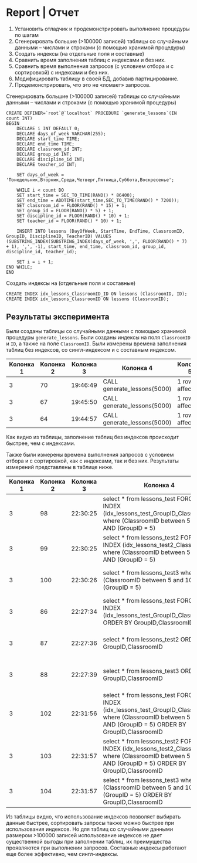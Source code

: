 # Report | Отчет

1. Установить отладчик и продемонстрировать выполнение процедуры по шагам
2. Сгенерировать большие (>100000 записей) таблицы со случайными данными – числами и строками (с помощью хранимой процедуры)
3. Создать индексы (на отдельные поля и составные)
4. Сравнить время заполнения таблиц с индексами и без них.
5. Сравнить время выполнения запросов (с условием отбора и с сортировкой) с индексами и без них.
6. Модифицировать таблицу в своей БД, добавив партицирование.
7. Продемонстрировать, что это не «ломает» запросов.

Сгенерировать большие (>100000 записей) таблицы со случайными данными – числами и строками (с помощью хранимой процедуры)
```Mysql
CREATE DEFINER=`root`@`localhost` PROCEDURE `generate_lessons`(IN count INT)
BEGIN
	DECLARE i INT DEFAULT 0;
	DECLARE days_of_week VARCHAR(255);
	DECLARE start_time TIME;
	DECLARE end_time TIME;
	DECLARE classroom_id INT;
	DECLARE group_id INT;
	DECLARE discipline_id INT;
	DECLARE teacher_id INT;

	SET days_of_week = 'Понедельник,Вторник,Среда,Четверг,Пятница,Суббота,Воскресенье';

	WHILE i < count DO
	SET start_time = SEC_TO_TIME(RAND() * 86400);
	SET end_time = ADDTIME(start_time,SEC_TO_TIME(RAND() * 7200));
	SET classroom_id = FLOOR(RAND() * 15) + 1;
	SET group_id = FLOOR(RAND() * 5) + 1;
	SET discipline_id = FLOOR(RAND() * 10) + 1;
	SET teacher_id = FLOOR(RAND() * 10) + 1;

	INSERT INTO lessons (DayOfWeek, StartTime, EndTime, ClassroomID, GroupID, DisciplineID, TeacherID) VALUES (SUBSTRING_INDEX(SUBSTRING_INDEX(days_of_week, ',', FLOOR(RAND() * 7) + 1), ',', -1), start_time, end_time, classroom_id, group_id, discipline_id, teacher_id);

	SET i = i + 1;
END WHILE;
END
```
Создать индексы на (отдельные поля и составные)
```Mysql
CREATE INDEX idx_lessons_ClassroomID_ID ON lessons (ClassroomID, ID);
CREATE INDEX idx_lessons_ClassroomID ON lessons (ClassroomID);
```

## Результаты эксперимента

Были созданы таблицы со случайными данными с помощью хранимой процедуры `generate_lessons`. Были созданы индексы на поля `ClassroomID` и `ID`, а также на поле `ClassroomID`. Были измерены времена заполнения таблиц без индексов, со сингл-индексом и с составным индексом.

| Колонка 1 | Колонка 2 | Колонка 3 | Колонка 4 | Колонка 5 | Колонка 6 |
| --- | --- | --- | --- | --- | --- |
| 3 | 70 | 19:46:49 | CALL generate_lessons(5000) | 1 row(s) affected | 16.750 sec |
| 3 | 67 | 19:45:50 | CALL generate_lessons(5000) | 1 row(s) affected | 16.781 sec |
| 3 | 64 | 19:44:57 | CALL generate_lessons(5000) | 1 row(s) affected | 16.672 sec |

Как видно из таблицы, заполнение таблиц без индексов происходит быстрее, чем с индексами.

Также были измерены времена выполнения запросов с условием отбора и с сортировкой, как с индексами, так и без них. Результаты измерений представлены в таблице ниже.

| Колонка 1 | Колонка 2 | Колонка 3 | Колонка 4 | Колонка 5 | Колонка 6 |
| --- | --- | --- | --- | --- | --- |
| 3 | 98 | 22:30:25 | select * from lessons_test FORCE INDEX (idx_lessons_test_GroupID_ClassroomID) where (ClassroomID between 5 and 10) AND (GroupID = 5) | 27859 row(s) returned | 0.000 sec / 0.109 sec |
| 3 | 99 | 22:30:25 | select * from lessons_test2 FORCE INDEX (idx_lessons_test2_ClassroomID) where (ClassroomID between 5 and 10) AND (GroupID = 5) | 28004 row(s) returned | 0.000 sec / 0.437 sec |
| 3 | 100 | 22:30:26 | select * from lessons_test3 where (ClassroomID between 5 and 10) AND (GroupID = 5) | 28032 row(s) returned | 0.000 sec / 0.187 sec |
| 3 | 86 | 22:27:34 | select * from lessons_test FORCE INDEX (idx_lessons_test_GroupID_ClassroomID) ORDER BY GroupID,ClassroomID | 350000 row(s) returned | 0.000 sec / 1.125 sec |
| 3 | 87 | 22:27:36 | select * from lessons_test2 ORDER BY GroupID,ClassroomID | 350000 row(s) returned | 0.640 sec / 0.235 sec |
| 3 | 88 | 22:27:39 | select * from lessons_test3 ORDER BY GroupID,ClassroomID | 350000 row(s) returned | 0.672 sec / 0.297 sec |
| 3 | 102 | 22:31:56 | select * from lessons_test FORCE INDEX (idx_lessons_test_GroupID_ClassroomID) where (ClassroomID between 5 and 10) AND (GroupID = 5) ORDER BY GroupID,ClassroomID | 27859 row(s) returned | 0.000 sec / 0.110 sec |
| 3 | 103 | 22:31:57 | select * from lessons_test2 FORCE INDEX (idx_lessons_test2_ClassroomID) where (ClassroomID between 5 and 10) AND (GroupID = 5) ORDER BY GroupID,ClassroomID | 28004 row(s) returned | 0.000 sec / 0.438 sec |
| 3 | 104 | 22:31:57 | select * from lessons_test3 where (ClassroomID between 5 and 10) AND (GroupID = 5) ORDER BY GroupID,ClassroomID | 28032 row(s) returned | 0.204 sec / 0.015 sec |

Из таблицы видно, что использование индексов позволяет выбирать данные быстрее, сортировать запросы также можно быстрее при использования индексов. Но для таблиц со случайными данными размером >100000 записей использование индексов не дает существенной выгоды при заполнении таблиц, их преимущества проявляются при выполнении запросов. Составные индексы работают еще более эффективно, чем сингл-индексы.
